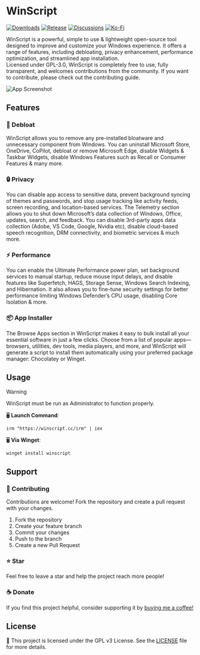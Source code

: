 # WinScript

[![Downloads](https://img.shields.io/github/downloads/flick9000/winscript/total?style=for-the-badge)](https://github.com/flick9000/winscript/releases)
[![Release](https://img.shields.io/github/v/release/flick9000/winscript?style=for-the-badge&label=Latest%20release)](https://github.com/flick9000/winscript/releases/latest)
[![Discussions](https://img.shields.io/badge/Join-the%20Discussion-2D9F2D?style=for-the-badge&logo=github&logoColor=white)](https://github.com/flick9000/winscript/discussions)
[![Ko-Fi](https://shields.io/badge/ko--fi-Donate-13c3ff?logo=kofi&style=for-the-badge)](https://ko-fi.com/flick9000)

WinScript is a powerful, simple to use & lightweight open-source tool designed to improve and customize your Windows experience. It offers a range of features, including debloating, privacy enhancement, performance optimization, and streamlined app installation.
<br>
Licensed under GPL-3.0, WinScript is completely free to use, fully transparent, and welcomes contributions from the community. If you want to contribute, please check out the contributing guide. 

![App Screenshot](/website/public/winscript.webp)

## Features

### 🧹 Debloat
WinScript allows you to remove any pre-installed bloatware and unnecessary component from Windows. You can uninstall Microsoft Store, OneDrive, CoPilot, debloat or remove Microsoft Edge, disable Widgets & Taskbar Widgets, disable Windows Features such as Recall or Consumer Features & many more.

### 🔒 Privacy
You can disable app access to sensitive data, prevent background syncing of themes and passwords, and stop usage tracking like activity feeds, screen recording, and location-based services. The Telemetry section allows you to shut down Microsoft’s data collection of Windows, Office, updates, search, and feedback. You can disable 3rd-party apps data collection (Adobe, VS Code, Google, Nvidia etc), disable cloud-based speech recognition, DRM connectivity, and biometric services & much more.

### ⚡ Performance
You can enable the Ultimate Performance power plan, set background services to manual startup, reduce mouse input delays, and disable features like Superfetch, HAGS, Storage Sense, Windows Search Indexing, and Hibernation. It also allows you to fine-tune security settings for better performance limiting Windows Defender’s CPU usage, disabling Core Isolation & more.

### 📦 App Installer
The Browse Apps section in WinScript makes it easy to bulk install all your essential software in just a few clicks. Choose from a list of popular apps—browsers, utilities, dev tools, media players, and more, and WinScript will generate a script to install them automatically using your preferred package manager: Chocolatey or Winget.

## Usage

> [!Warning]
> WinScript must be run as Administrator to function properly.


🖥️ **Launch Command**:

```
irm "https://winscript.cc/irm" | iex
```

🖥️ **Via Winget**:

```
winget install winscript
```

## Support

### 👷 Contributing

Contributions are welcome! Fork the repository and create a pull request with your changes.

1. Fork the repository
2. Create your feature branch
3. Commit your changes
4. Push to the branch
5. Create a new Pull Request

### ⭐ Star

Feel free to leave a star and help the project reach more people!

### ☕ Donate

If you find this project helpful, consider supporting it by [buying me a coffee!](https://ko-fi.com/flick9000)

## License

📒 This project is licensed under the GPL v3 License. See the [LICENSE](LICENSE) file for more details.
